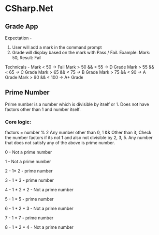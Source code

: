 # CSharp.Net

## Grade App

Expectation -
1. User will add a mark in the command prompt
2. Grade will display based on the mark with Pass / Fail. Example: Mark: 50, Result: Fail

Technicals -
Mark < 50   ->  Fail
Mark > 50 && < 55    ->  D Grade
Mark > 55 && < 65    ->  C Grade
Mark > 65 && < 75    ->  B Grade
Mark > 75 && < 90    ->  A Grade
Mark > 90 && < 100  ->  A+ Grade


## Prime Number

Prime number is a number which is divisible by itself or 1. Does not have factors other than 1 and number itself.

### Core logic:
factors = number % 2
Any number other than 0, 1 &&
Other than it, Check the number factors if its not 1 and also not divisible by 2, 3, 5.
Any number that does not satisfy any of the above is prime number.


0 - Not a prime number

1 - Not a prime number

2 - 1* 2 - prime number

3 - 1 * 3 - prime number

4 - 1 * 2 * 2 - Not  a prime number

5 - 1 * 5 - prime number

6 - 1 * 2 * 3 - Not a prime number

7 -  1 * 7 - prime number

8 - 1 * 2 * 4 - Not a prime number
